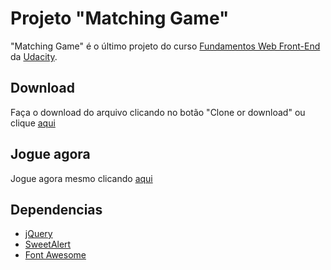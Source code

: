 # Projeto "Matching Game"

"Matching Game" é o último projeto do curso [Fundamentos Web Front-End](https://br.udacity.com/course/front-end-web-developer-nanodegree--nd001) da [Udacity](https://udacity.com).

## Download

Faça o download do arquivo clicando no botão "Clone or download" ou clique [aqui](https://github.com/MarcoRezende/matching-game/archive/master.zip)

## Jogue agora

Jogue agora mesmo clicando [aqui](https://marcorezende.github.io/matching-game/)

## Dependencias

* [jQuery](https://jquery.com/)
* [SweetAlert](https://sweetalert.js.org/)
* [Font Awesome](https://fontawesome.com)